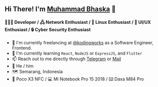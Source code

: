 ## Hi There! I'm [Muhammad Bhaska](https://bhsk.my.id) :wave:

#### 👨🏻‍💻 Developer / 🖧 Network Enthusiast / 🐧 Linux Enthusiast / :nail_care: UI/UX Enthusiast / :lock: Cyber Security Enthusiast

* :telescope: I'm currently freelancing at [@kodingworks](https://github.com/kodingworks) as a Software Engineer, Frontend.  
* :book: I'm currently learning `React`, `NodeJS` or `ExpressJS`, and `Flutter`  
* :mailbox: Reach out to me directly through [Telegram](https://t.me/mhmdbhsk) or [Mail](mailto:muhammadbhaska0@gmail.com)  
* :boy: He / him  
* 🗺️ Semarang, Indonesia  
* :iphone: Poco X3 NFC / :computer: Mi Notebook Pro 15 2018 / ⌨️ Daxa M84 Pro 
